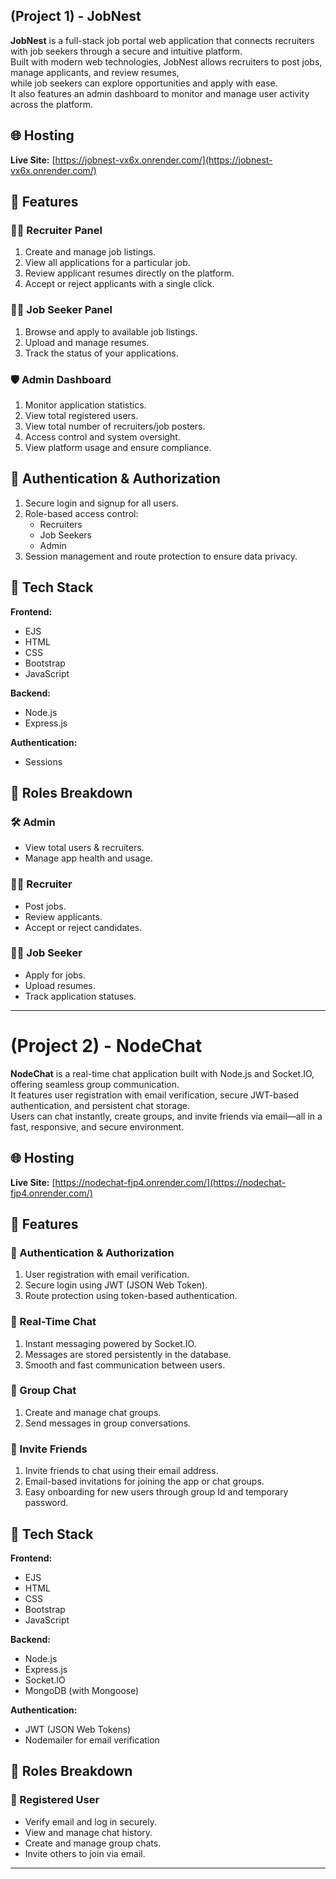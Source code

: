 (Project 1) - JobNest 
---
**JobNest** is a full-stack job portal web application that connects recruiters with job seekers through a secure and intuitive platform.  
Built with modern web technologies, JobNest allows recruiters to post jobs, manage applicants, and review resumes,  
while job seekers can explore opportunities and apply with ease.  
It also features an admin dashboard to monitor and manage user activity across the platform.


## 🌐 Hosting

**Live Site:** [https://jobnest-vx6x.onrender.com/](https://jobnest-vx6x.onrender.com/)

## 🚀 Features

### 👨‍💼 Recruiter Panel
1. Create and manage job listings.  
2. View all applications for a particular job.  
3. Review applicant resumes directly on the platform.  
4. Accept or reject applicants with a single click.  

### 👩‍💻 Job Seeker Panel
1. Browse and apply to available job listings.  
2. Upload and manage resumes.  
3. Track the status of your applications.  

### 🛡️ Admin Dashboard
1. Monitor application statistics.  
2. View total registered users.  
3. View total number of recruiters/job posters.  
4. Access control and system oversight.  
5. View platform usage and ensure compliance.  

## 🔐 Authentication & Authorization

1. Secure login and signup for all users.  
2. Role-based access control:  
   - Recruiters  
   - Job Seekers  
   - Admin  
3. Session management and route protection to ensure data privacy.  

## 🧰 Tech Stack

**Frontend:**  
- EJS  
- HTML  
- CSS  
- Bootstrap  
- JavaScript  

**Backend:**  
- Node.js  
- Express.js  

**Authentication:**  
- Sessions  

## 👤 Roles Breakdown

### 🛠️ Admin
- View total users & recruiters.  
- Manage app health and usage.  

### 🧑‍💼 Recruiter
- Post jobs.  
- Review applicants.  
- Accept or reject candidates.  

### 🧑‍🎓 Job Seeker
- Apply for jobs.  
- Upload resumes.  
- Track application statuses.  

---

# (Project 2) - NodeChat

**NodeChat** is a real-time chat application built with Node.js and Socket.IO, offering seamless group communication.  
It features user registration with email verification, secure JWT-based authentication, and persistent chat storage.  
Users can chat instantly, create groups, and invite friends via email—all in a fast, responsive, and secure environment.

## 🌐 Hosting

**Live Site:** [https://nodechat-fjp4.onrender.com/](https://nodechat-fjp4.onrender.com/)

## 🚀 Features

### 🔐 Authentication & Authorization
1. User registration with email verification.  
2. Secure login using JWT (JSON Web Token).  
3. Route protection using token-based authentication.

### 💬 Real-Time Chat
1. Instant messaging powered by Socket.IO.  
2. Messages are stored persistently in the database.  
3. Smooth and fast communication between users.

### 👥 Group Chat
1. Create and manage chat groups.  
2. Send messages in group conversations.  

### 📧 Invite Friends
1. Invite friends to chat using their email address.  
2. Email-based invitations for joining the app or chat groups.  
3. Easy onboarding for new users through group Id and temporary password.

## 🧰 Tech Stack

**Frontend:**  
- EJS  
- HTML  
- CSS  
- Bootstrap  
- JavaScript  

**Backend:**  
- Node.js  
- Express.js  
- Socket.IO  
- MongoDB (with Mongoose)  

**Authentication:**  
- JWT (JSON Web Tokens)  
- Nodemailer for email verification  

## 👤 Roles Breakdown

### 🙋 Registered User
- Verify email and log in securely.  
- View and manage chat history.  
- Create and manage group chats.  
- Invite others to join via email.  

---